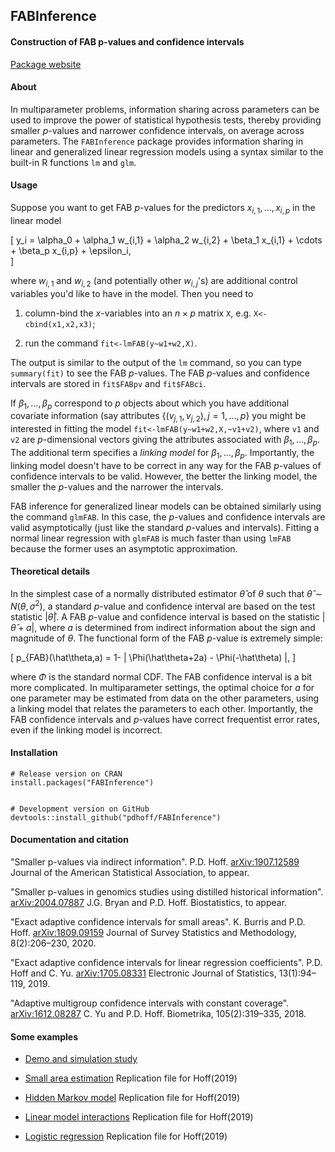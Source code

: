 ## FABInference

#### Construction of FAB p-values and confidence intervals


[Package website](https://pdhoff.github.io/FABInference/)


#### About
In multiparameter problems, information sharing across parameters 
can be used to improve the power of statistical hypothesis tests, thereby
providing smaller $p$-values and narrower confidence intervals, on average across parameters. 
The `FABInference` package provides information sharing in linear and 
generalized linear regression models using a syntax similar to the 
built-in R functions `lm` and `glm`. 

#### Usage
Suppose you want to get FAB $p$-values for the predictors $x_{i,1},\ldots, x_{i,p}$ in the linear model

\[
 y_i = \alpha_0 + \alpha_1 w_{i,1} + \alpha_2 w_{i,2} + \beta_1 x_{i,1} + \cdots + \beta_p x_{i,p} + \epsilon_i,  
\]

where $w_{i,1}$ and $w_{i,2}$ (and potentially other $w_{i,j}$'s) are additional control variables you'd like to have in the model. Then you need to

1. column-bind the $x$-variables into an $n\times p$ matrix `X`, 
   e.g. `X<-cbind(x1,x2,x3)`; 

2. run the command `fit<-lmFAB(y~w1+w2,X)`.  

The output is similar to the output of the `lm` command, so you can 
type `summary(fit)` to see the FAB $p$-values. The FAB $p$-values and 
confidence intervals are stored in `fit$FABpv` and `fit$FABci`. 

If $\beta_1,\ldots, \beta_p$ correspond to $p$ objects about which you 
have additional covariate information (say attributes $\{(v_{j,1},v_{j,2}), 
j =1,\ldots, p\}$ you might be interested in fitting the model 
`fit<-lmFAB(y~w1+w2,X,~v1+v2)`, where `v1` and `v2` are $p$-dimensional 
vectors giving the attributes associated with $\beta_1,\ldots, \beta_p$. 
The additional term specifies a *linking model* for $\beta_1,\ldots, \beta_p$. 
Importantly, the linking model doesn't have to be correct in any way for the 
FAB $p$-values of confidence intervals to be valid. However, the better the linking model, the smaller the $p$-values and the narrower the intervals. 

FAB inference for generalized linear models can be obtained similarly 
using the command `glmFAB`. In this case, the $p$-values and confidence 
intervals are valid asymptotically (just like the standard 
$p$-values and intervals). Fitting a normal linear regression 
with `glmFAB` is much faster than using `lmFAB` because the former uses 
an asymptotic approximation. 

#### Theoretical details
In the simplest case of a normally distributed estimator $\hat\theta$ of
$\theta$ such that $\hat \theta \sim N(\theta,\sigma^2)$, a standard $p$-value
and confidence interval are based on the test statistic $|\hat\theta|$. 
A FAB $p$-value and confidence interval is  based on the statistic
$|\hat\theta + a|$, where $a$ is determined from indirect information about 
the sign and magnitude of $\theta$. The functional form of the FAB $p$-value
is extremely simple: 

\[
 p_{FAB}(\hat\theta,a) = 1- | \Phi(\hat\theta+2a) - \Phi(-\hat\theta) |, 
\]

where $\Phi$ is the standard normal CDF. The FAB confidence interval is a bit more complicated. In multiparameter settings, the optimal choice for $a$ for one parameter may be estimated from data on the other parameters, using a linking model that relates the parameters to each other. Importantly, the FAB confidence intervals and $p$-values have correct frequentist error rates, even if the linking model is incorrect. 

#### Installation


```{r,eval=FALSE}
# Release version on CRAN
install.packages("FABInference")


# Development version on GitHub 
devtools::install_github("pdhoff/FABInference")  
```


#### Documentation and citation


"Smaller p-values via indirect information". P.D. Hoff.  [arXiv:1907.12589](https://arxiv.org/abs/1907.12589) Journal of the American Statistical Association, to appear. 

"Smaller p-values in genomics studies using distilled historical information".  [arXiv:2004.07887](https://arxiv.org/abs/2004.07887) 
J.G. Bryan and P.D. Hoff. Biostatistics, to appear. 

"Exact adaptive confidence intervals for small areas". K. Burris and P.D. Hoff. 
[arXiv:1809.09159](https://arxiv.org/abs/1809.09159) Journal of Survey Statistics and Methodology, 8(2):206–230, 2020.

"Exact adaptive confidence intervals for linear regression coefficients". 
P.D. Hoff and C. Yu. [arXiv:1705.08331](https://arxiv.org/abs/1705.08331) Electronic Journal of Statistics, 13(1):94–119, 2019. 

"Adaptive multigroup confidence intervals with constant coverage". 
[arXiv:1612.08287](https://arxiv.org/abs/1612.08287) C. Yu and P.D. Hoff. Biometrika, 105(2):319–335, 2018. 


#### Some examples

* [Demo and simulation study](articles/simstudy.html)

* [Small area estimation](articles/exampleFHmodel.html) Replication file for Hoff(2019)

* [Hidden Markov model](articles/exampleHMM.html) Replication file for Hoff(2019)

* [Linear model interactions](articles/exampleInteraction.html) Replication file for Hoff(2019)

* [Logistic regression](articles/exampleLogistic.html) Replication file for Hoff(2019)


